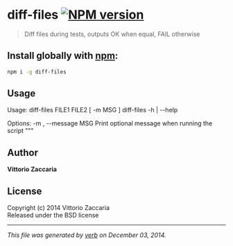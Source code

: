# diff-files [![NPM version](https://badge.fury.io/js/diff-files.svg)](http://badge.fury.io/js/diff-files)

> Diff files during tests, outputs OK when equal, FAIL otherwise

## Install globally with [npm](npmjs.org):

```bash
npm i -g diff-files
```

## Usage
Usage:
    diff-files FILE1 FILE2 [ -m MSG ]
    diff-files -h | --help 

Options:
    -m , --message MSG      Print optional message when running the script
"""

## Author

**Vittorio Zaccaria**
 

## License
Copyright (c) 2014 Vittorio Zaccaria  
Released under the BSD license

***

_This file was generated by [verb](https://github.com/assemble/verb) on December 03, 2014._
